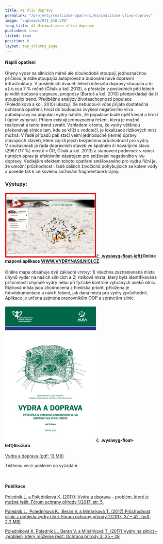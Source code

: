 ```yaml
---
title: A1 Vliv dopravy
permalink: "/projekty/realizace-opatreni/minimalizace-vlivu-dopravy"
image: "/uploads/072_610.JPG"
long_title: A1 Minimalizace vlivu dopravy
published: true
listed: true
position: 0
layout: two_columns_page
---
```

#### Náplň opatření

Úhyny vyder na silnicích mírně ale dlouhodobě stoupají, jednoznačnou
příčinou je stále stoupající autoprovoz a budování nové dopravní
infrastruktury. V posledních dvaceti letech intenzita dopravy stoupala
a to až o cca 7 % ročně (Čihák a kol. 2013), a přestože v posledních
pěti letech je vidět dočasná stagnace, prognózy (Bartoš a kol. 2010)
předpokládají další stoupající trend. Předběžné analýzy životaschopnosti
populace (Poledníková a kol. 2010) ukazují, že nebudou-li včas přijata
dostatečná ochranná opatření, hrozí do budoucna zvýšení negativního
vlivu autodopravy na populaci vydry natolik, že populace bude opět
klesat a hrozí i úplné vyhynutí. Přitom existují jednoznačná řešení,
která je možné realizovat a tento trend zvrátit. Vzhledem k tomu, že
vydry většinou překonávají silnice tam, kde se kříží s vodotečí, je
lokalizace rizikových míst možná. V řadě případů pak stačí velmi
jednoduché (levné) úpravy stávajících staveb, které zajistí jejich
bezpečnou průchodnost pro vydry. V současnosti je řada dopravních staveb
ve špatném či havarijním stavu (2967 (17 %) mostů v ČR, Čihák a kol.
2013) a stanovení podmínek v rámci nutných oprav je efektivním nástrojem
pro snižování negativního vlivu dopravy. Vedlejším efektem tohoto
opatření směřovaného pro vydru říční je, že umožní průchodnost i řadě
dalších živočichů pohybujících se kolem vody a povede tak k celkovému
snižování fragmentace krajiny.

### Výstupy:

#### [![](/uploads/vydrynasilnici_300.jpg){: .wysiwyg-float-left}][1]Online mapová aplikace [WWW.VYDRYNASILNICI.CZ](WWW.VYDRYNASILNICI.CZ)

Online mapa obsahuje dvě základní vrstvy: 1) všechna zaznamenaná místa
úhynů vyder na našich silnicích a 2) riziková místa, který byla
identifikována přítomností uhynulé vydry nebo při fyzické kontrole
vybraných úseků silnic. Riziková místa jsou zhodnocena z hlediska
priorit, přiložena je fotodokumentace a návrh řešení, jak daná místa pro
vydry zprůchodnit. Aplikace je určena zejména pracovníkům OOP a správcům
silnic.

#### ![](/uploads/vydra_a_doprava_-_ob_lka_300.jpg){: .wysiwyg-float-left}Brožura

[Vydra a doprava (pdf; 13 MB)](/uploads/vydra_a_doprava_-_web_1.pdf)

Tištěnou verzi pošleme na vyžádání.

<div class="clearfix"></div>

 

#### Publikace

[Poledník L. a Poledníková K. (2017): Vydra a doprava – problém, který
je možné řešit. Fórum ochrany přírody 1/2017:
str. 5.](/uploads/11-vydra-a-doprava-problem-ktery-je-mozne-resit.pdf)

[Poledník L., Poledníková K., Beran V. a Mináriková T. (2017)
Průchodnost silnic z pohledu vydry říční. Fórum ochrany přírody 2/2017:
37 – 42. (pdf;
2,3 MB)](/uploads/12-pruchodnost-silnic-z-pohledu-vydry-ricni.pdf)

[Poledníková K, Poledník L., Beran V. a Mináriková T. (2017) Vydry na
silnici – problém, který můžeme řešit. Ochrana přírody 3:
25 – 28](/uploads/OP_03_2017_vydry.pdf)


[1]: http://www.vydrynasilnici.cz
